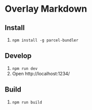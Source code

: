# Overlay Markdown

## Install

1. `npm install -g parcel-bundler`

## Develop

1. `npm run dev`
2. Open http://localhost:1234/

## Build

1. `npm run build`

